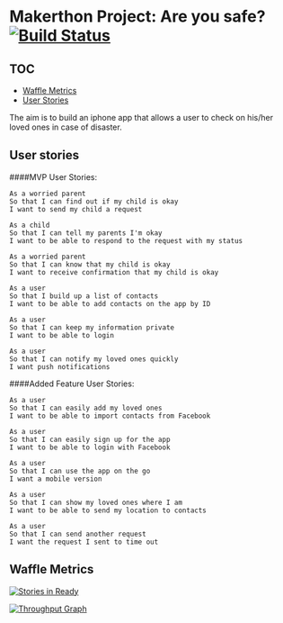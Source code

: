 Makerthon Project: Are you safe? [![Build Status](https://travis-ci.org/samover/so_safe.svg)](https://travis-ci.org/samover/so_safe)
===============================
TOC
---
* [Waffle Metrics](#waffle-metrics)
* [User Stories](#user-stories)


The aim is to build an iphone app that allows a user to check on his/her loved
ones in case of disaster.

User stories
------------

####MVP User Stories:

```
As a worried parent
So that I can find out if my child is okay
I want to send my child a request

As a child
So that I can tell my parents I'm okay
I want to be able to respond to the request with my status

As a worried parent
So that I can know that my child is okay
I want to receive confirmation that my child is okay

As a user
So that I build up a list of contacts
I want to be able to add contacts on the app by ID

As a user
So that I can keep my information private
I want to be able to login

As a user
So that I can notify my loved ones quickly
I want push notifications
```

####Added Feature User Stories:

```
As a user
So that I can easily add my loved ones
I want to be able to import contacts from Facebook

As a user
So that I can easily sign up for the app
I want to be able to login with Facebook

As a user
So that I can use the app on the go
I want a mobile version

As a user
So that I can show my loved ones where I am
I want to be able to send my location to contacts

As a user
So that I can send another request
I want the request I sent to time out

```

Waffle Metrics
--------------
[![Stories in Ready](https://badge.waffle.io/samover/so_safe.svg?label=ready&title=Ready)](http://waffle.io/samover/so_safe)

[![Throughput Graph](https://graphs.waffle.io/samover/so_safe/throughput.svg)](https://waffle.io/samover/so_safe/metrics)
